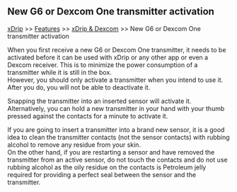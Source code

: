 ## New G6 or Dexcom One transmitter activation  

[xDrip](../../README.md) >> [Features](../Features_page.md) >> [xDrip & Dexcom](../Dexcom_page.md) >> New G6 or Dexcom One transmitter activation    
  
When you first receive a new G6 or Dexcom One transmitter, it needs to be activated before it can be used with xDrip or any other app or even a Dexcom receiver.  This is to minimize the power consumption of a transmitter while it is still in the box.  
However, you should only activate a transmitter when you intend to use it.  After you do, you will not be able to deactivate it.  
  
Snapping the transmitter into an inserted sensor will activate it.  
Alternatively, you can hold a new transmitter in your hand with your thumb pressed against the contacts for a minute to activate it.  
  
If you are going to insert a transmitter into a brand new sensor, it is a good idea to clean the transmitter contacts (not the sensor contacts) with rubbing alcohol to remove any residue from your skin.  
On the other hand, if you are restarting a sensor and have removed the transmitter from an active sensor, do not touch the contacts and do not use rubbing alcohol as the oily residue on the contacts is Petroleum jelly required for providing a perfect seal between the sensor and the transmitter.  
